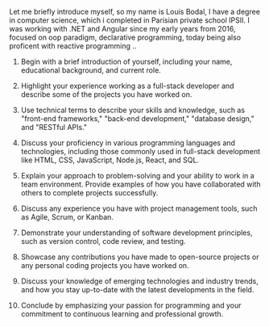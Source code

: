 
Let me briefly introduce myself, so my name is Louis Bodal, I have a degree in computer science, which i completed in Parisian private school IPSII. 
I was working with .NET and Angular since my early years from 2016,  focused on oop paradigm, declarative programming, today being also proficent with reactive programming .. 


1. Begin with a brief introduction of yourself, including your name, educational background, and current role.

2. Highlight your experience working as a full-stack developer and describe some of the projects you have worked on.

3. Use technical terms to describe your skills and knowledge, such as "front-end frameworks," "back-end development," "database design," and "RESTful APIs."

4. Discuss your proficiency in various programming languages and technologies, including those commonly used in full-stack development like HTML, CSS, JavaScript, Node.js, React, and SQL.

5. Explain your approach to problem-solving and your ability to work in a team environment. Provide examples of how you have collaborated with others to complete projects successfully.

6. Discuss any experience you have with project management tools, such as Agile, Scrum, or Kanban.

7. Demonstrate your understanding of software development principles, such as version control, code review, and testing.

8. Showcase any contributions you have made to open-source projects or any personal coding projects you have worked on.

9. Discuss your knowledge of emerging technologies and industry trends, and how you stay up-to-date with the latest developments in the field.

10. Conclude by emphasizing your passion for programming and your commitment to continuous learning and professional growth.